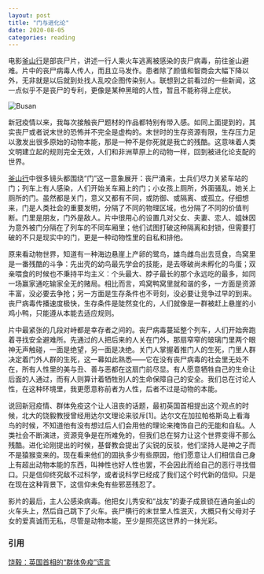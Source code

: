 ```yaml
---
layout: post
title: "门与进化论"
date: 2020-08-05
categories: reading
---
```


电影[釜山行](https://movie.douban.com/subject/25986180/)是部丧尸片，讲述一行人乘火车逃离被感染的丧尸病毒，前往釜山避难。片中的丧尸病毒人传人，而且立马发作。患者除了颜值和智商会大幅下降以外，无非就是以后就到处找人乱咬企图传染别人。联想到之前看过的一些新闻，这一点似乎不是丧尸的专利，更像是某种黑暗的人性，暂且不能称得上症状。

![Busan](https://m.media-amazon.com/images/M/MV5BMjIxMjUyMTc0M15BMl5BanBnXkFtZTgwNzQ0MTEyOTE@._V1_SY1000_CR0,0,1494,1000_AL_.jpg)

新冠疫情以来，我每次接触丧尸题材的作品都特别有带入感。如同上面提到的，其实丧尸或者说末世的恐怖并不完全是虚构的。末世时的生存资源有限，生存压力足以激发出很多原始的动物本能，那是一种不是你死就是我亡的残酷。这意味着人类文明建立起的规则完全无效，人们和非洲草原上的动物一样，回到被进化论支配的世界。

[釜山行](https://movie.douban.com/subject/25986180/)中很多镜头都围绕“门”这一意象展开：丧尸涌来，士兵们尽力关紧车站的门；列车上有人感染，人们开始关车厢上的门；小女孩上厕所，外面骚乱，她关上厕所的门。虽然都是关门，意义又都有不同，或防御、或隔离、或孤立。仔细想来，门是人类社会的重要发明，分隔了不同的物理区域，也分隔了不同的价值判断。门里是朋友，门外是敌人。片中很用心的设置几对父女、夫妻、恋人、姐妹因为意外被门分隔在了列车的不同车厢里；他们试图打破这种隔离和封锁，但需要打破的不只是现实中的门，更是一种动物性里的自私和排他。

原来看动物世界，知道有一种海边悬崖上产卵的鹭鸟，雄鸟雌鸟出去觅食，鸟窝里是一番残酷的斗争：先出壳的幼鸟最先学会的技能，是去啄破尚未孵化的鸟蛋；双亲喂食的时候也不秉持平均主义：个头最大、脖子最长的那个永远吃的最多，如同一场赢家通吃输家全无的赌局。相比而言，鸡窝鸭窝里就和谐的多，一方面是资源丰富，没必要去争抢；另一方面是生存条件也不苛刻，没必要让竞争过早的到来。丧尸病毒传播速度极快，生存条件是陡然变化的，人们就像是一群被赶上悬崖的小鸡小鸭，只能遵从本能去适应规则。

片中最紧张的几段对峙都是幸存者之间的。丧尸病毒蔓延整个列车，人们开始奔跑着寻找安全避难所。先通过的人把后来的人关在门外，那扇窄窄的玻璃门里两个眼神无声触碰，一面是绝望，另一面是决绝。关门人掌握着推门人的生死，门里人群决定着门外人群的生死，这一幕如此熟悉——它在没有丧尸病毒的社会里无处不在，所有人性里的美与丑、善与恶都在这扇门前尽显。有人愿意牺牲自己的生命让后面的人通过，而有人则算计着牺牲别人的生命保障自己的安全。我们总在讨论人性，在这种环境里，我更愿意称前者为人性，后者不过是动物的本能。

说回新冠疫情、群体免疫这个让人沮丧的话题，最初英国首相提出这个观点的时候，北大的饶毅教授曾经用达尔文理论来驳斥[1]。达尔文在加拉帕格斯岛上看海鸟的时候，不知道他有没有想过后人们会用他的理论来掩饰自己的无能和自私。人类社会不断演进，资源竞争是在所难免的，但我们总在努力让这个世界变得不那么残酷。进化论刚提出的时候，基督教会提出了尖锐的反驳，他们坚持人是神之子而不是猿猴变来的。现在看来他们的固执多少有些原因，他们愿意让人们相信自己身上有超出动物本能的东西，叫神性也好人性也罢，不会因此而给自己的恶行寻找借口。只是信仰终究敌不过科学，或者说科学已经成了我们这个时代新的信仰。只是在现在这种背景下，这信仰未免有些邪恶残忍了。

影片的最后，主人公感染病毒。他把女儿秀安和“战友”的妻子成景锁在通向釜山的火车头上，然后自己跳下了火车。丧尸横行的末世里人性泯灭，大概只有父母对子女的爱真诚而无私，尽管是动物本能，至少是照亮这世界的一抹光彩。


### 引用
[饶毅：英国首相的“群体免疫”谎言](http://raoyi.blog.caixin.com/archives/223747)